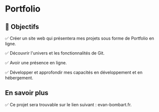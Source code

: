 # Portfolio

## :checkered_flag: Objectifs

:white_check_mark: Créer un site web qui présentera mes projets sous forme de Portfolio en ligne.

:white_check_mark: Découvrir l'univers et les fonctionnalités de Git.

:white_check_mark: Avoir une présence en ligne.

:white_check_mark: Développer et approfondir mes capacités en développement et en hébergement.


## En savoir plus

:white_check_mark: Ce projet sera trouvable sur le lien suivant : evan-bombart.fr.
